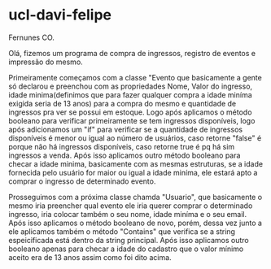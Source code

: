 # ucl-davi-felipe

Fernunes CO.

  Olá, fizemos um programa de compra de ingressos, registro de eventos e impressão do mesmo.
  
  Primeiramente começamos com a classe "Evento que basicamente a gente só declarou e preenchou com as propriedades Nome, Valor do ingresso, idade minima(definimos que para fazer qualquer compra a idade miníma exigida seria de 13 anos) para a compra do mesmo e quantidade de ingressos pra ver se possui em estoque. Logo após aplicamos o método booleano para verificar primeiramente se tem ingressos disponíveis, logo após adicionamos um "if" para verificar se a quantidade de ingressos disponíveis é menor ou igual ao número de usuários, caso retorne "false" é porque não há ingressos disponíveis, caso retorne true é pq há sim ingressos a venda. Após isso aplicamos outro método booleano para checar a idade minima, basicamente com as mesmas estruturas, se a idade fornecida pelo usuário for maior ou igual a idade miníma, ele estará apto a comprar o ingresso de determinado evento.
  
  Prosseguimos com a próxima classe chamda "Usuario", que basicamente o mesmo iria preencher qual evento ele iria querer comprar o determinado ingresso, iria colocar também o seu nome, idade miníma e o seu email. Após isso aplicamos o método booleano de novo, porém, dessa vez junto a ele aplicamos também o método "Contains" que verifica se a string espeicificada está dentro da string principal. Após isso aplicamos outro booleano apenas para checar a idade do cadastro que o valor mínimo aceito era de 13 anos assim como foi dito acima.
